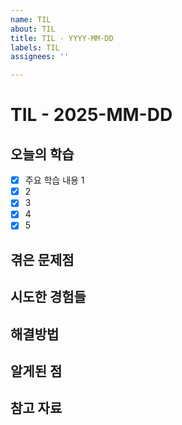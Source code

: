 ```yaml
---
name: TIL
about: TIL
title: TIL - YYYY-MM-DD
labels: TIL
assignees: ''

---
```


# TIL - 2025-MM-DD

## 오늘의 학습
- [x] 주요 학습 내용 1
- [x] 2
- [x] 3
- [x] 4
- [x] 5

## 겪은 문제점

## 시도한 경험들

## 해결방법

## 알게된 점

## 참고 자료
